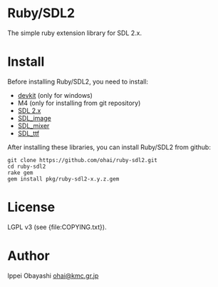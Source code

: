 # Ruby/SDL2

The simple ruby extension library for SDL 2.x.

# Install
Before installing Ruby/SDL2, you need to install:

* [devkit](http://rubyinstaller.org/add-ons/devkit/) (only for windows)
* M4 (only for installing from git repository)
* [SDL 2.x](http://www.libsdl.org/download-2.0.php)
* [SDL_image](https://www.libsdl.org/projects/SDL_image/)
* [SDL_mixer](https://www.libsdl.org/projects/SDL_mixer/)
* [SDL_ttf](https://www.libsdl.org/projects/SDL_ttf/)

After installing these libraries, you can install Ruby/SDL2
from github:

    git clone https://github.com/ohai/ruby-sdl2.git
    cd ruby-sdl2
    rake gem
    gem install pkg/ruby-sdl2-x.y.z.gem
    
# License

LGPL v3 (see {file:COPYING.txt}).

# Author

Ippei Obayashi <ohai@kmc.gr.jp>
